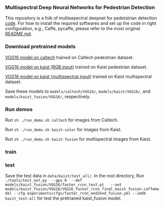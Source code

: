 ### Multispectral Deep Neural Networks for Pedestrian Detection

This repository is a folk of multisepectral deepnet for pedetstrian detection [code](https://github.com/denny1108/multispectral-pedestrian-py-faster-rcnn). For how to install the required softwares and set up the code in right configuration, e.g., Caffe, pycaffe, please refer to the most original [README.md](https://github.com/rbgirshick/py-faster-rcnn/blob/master/README.md).

### Download pretrained models
[VGG16 model on caltech](https://drive.google.com/open?id=0ByrJI3mShdW6WVBxQldmdnE2S2s) trained on Caltech pedestrian dataset.

[VGG16 model on kaist (RGB input)](https://drive.google.com/open?id=0ByrJI3mShdW6LWNqT0tYQ3JteW8) trained on Kaist pedestrian dataset.

[VGG16 model on kaist (multispectral input)](https://drive.google.com/open?id=0ByrJI3mShdW6R3R1dkE4QlNQUUk) trained on Kaist multispectral dataset.

Save these models to `models/caltech/VGG16/`, `models/kaist/VGG16/`, and `models/kaist_fusion/VGG16/`, respectively.

### Run demos
Run `sh ./run_demo.sh caltech` for images from Caltech.

Run `sh ./run_demo.sh kaist-color` for images from Kaist.

Run `sh ./run_demo.sh kaist-fusion` for multispectral images from Kaist.

### train


### test
Save the test data in `data/kaist/test_all/`.
In the root directory, Run `./tools/test_net.py 
--gpu 0  --def models/kaist_fusion/VGG16/faster_rcnn_test.pt  
--net models/kaist_fusion/VGG16/VGG16_faster_rcnn_final_kaist_fusion.caffemodel --cfg experiments/cfgs/faster_rcnn_end2end_fusion.yml --imdb kaist_test-all`
for test the pretrianed kaist_fusion model.

